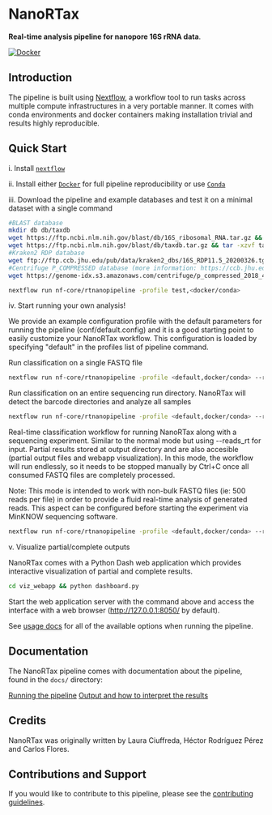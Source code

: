 # NanoRTax

**Real-time analysis pipeline for nanopore 16S rRNA data**.

[![Docker](https://img.shields.io/docker/automated/nfcore/rtnanopipeline.svg)](https://hub.docker.com/r/hecrp/nanortax)

## Introduction

The pipeline is built using [Nextflow](https://www.nextflow.io), a workflow tool to run tasks across multiple compute infrastructures in a very portable manner. It comes with conda environments and docker containers making installation trivial and results highly reproducible.

## Quick Start

i. Install [`nextflow`](https://nf-co.re/usage/installation)

ii. Install either [`Docker`](https://docs.docker.com/engine/installation/) for full pipeline reproducibility or use [`Conda`](https://conda.io/miniconda.html)

iii. Download the pipeline and example databases and test it on a minimal dataset with a single command

```bash
#BLAST database
mkdir db db/taxdb
wget https://ftp.ncbi.nlm.nih.gov/blast/db/16S_ribosomal_RNA.tar.gz && tar -xzvf 16S_ribosomal_RNA.tar.gz -C db
wget https://ftp.ncbi.nlm.nih.gov/blast/db/taxdb.tar.gz && tar -xzvf taxdb.tar.gz -C db/taxdb
#Kraken2 RDP database
wget ftp://ftp.ccb.jhu.edu/pub/data/kraken2_dbs/16S_RDP11.5_20200326.tgz && tar -xzvf 16S_RDP11.5_20200326.tgz -C db
#Centrifuge P_COMPRESSED database (more information: https://ccb.jhu.edu/software/centrifuge/manual.shtml#database-download-and-index-building)
wget https://genome-idx.s3.amazonaws.com/centrifuge/p_compressed_2018_4_15.tar.gz && tar -xzvf p_compressed_2018_4_15.tar.gz -C db
```

```bash
nextflow run nf-core/rtnanopipeline -profile test,<docker/conda>
```

iv. Start running your own analysis!

We provide an example configuration profile with the default parameters for running the pipeline (conf/default.config) and it is a good starting point to easily customize your NanoRTax workflow. This configuration is loaded by specifying "default" in the profiles list of pipeline command. 

Run classification on a single FASTQ file
```bash
nextflow run nf-core/rtnanopipeline -profile <default,docker/conda> --reads '/seq_path/fastq_pass/**/*.fastq'
```
Run classification on an entire sequencing run directory. NanoRTax will detect the barcode directories and analyze all samples
```bash
nextflow run nf-core/rtnanopipeline -profile <default,docker/conda> --reads '/seq_path/fastq_pass/**/*.fastq'
```
Real-time classification workflow for running NanoRTax along with a sequencing experiment. Similar to the normal mode but using --reads_rt for input. Partial results stored at output directory and are also accesible (partial output files and webapp visualization). In this mode, the workflow will run endlessly, so it needs to be stopped manually by Ctrl+C once all consumed FASTQ files are completely processed.

Note: This mode is intended to work with non-bulk FASTQ files (ie: 500 reads per file) in order to provide a fluid real-time analysis of generated reads. This aspect can be configured before starting the experiment via MinKNOW sequencing software.
```bash
nextflow run nf-core/rtnanopipeline -profile <default,docker/conda> --reads_rt '/seq_path/fastq_pass/**/*.fastq'
```

v. Visualize partial/complete outputs

NanoRTax comes with a Python Dash web application which provides interactive visualization of partial and complete results.
```bash
cd viz_webapp && python dashboard.py
```
Start the web application server with the command above and access the interface with a web browser (http://127.0.0.1:8050/ by default).

See [usage docs](docs/usage.md) for all of the available options when running the pipeline.


## Documentation

The NanoRTax pipeline comes with documentation about the pipeline, found in the `docs/` directory:

[Running the pipeline](docs/usage.md)
[Output and how to interpret the results](docs/output.md)

## Credits

NanoRTax was originally written by Laura Ciuffreda, Héctor Rodríguez Pérez and Carlos Flores.

## Contributions and Support

If you would like to contribute to this pipeline, please see the [contributing guidelines](.github/CONTRIBUTING.md).

